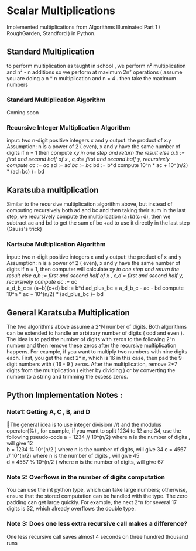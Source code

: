 # Scalar Multiplications
Implemented multiplications  from Algorithms Illuminated Part 1 ( RoughGarden, Standford ) in Python. 

## Standard Multiplication  
to perform multiplication as taught in school , we perform n² multiplication and n² - n additions so we perform at maximum 2n² operations  ( assume you are doing a n * n multiplication and n = 4 . then take the maximum numbers
### Standard Multiplication Algorithm 
Coming soon

### Recursive Integer Multiplication  Algorithm 
input: two n-digit positive integers x and y
output: the product of x.y
Assumption: n is a power of 2 ( even), x and y have the same number of digits 
if n = 1 then 
    compute x*y in one step and return the result
else 
   a,b := first and second half of x ,
   c,d:= first and second half y,
   recursively compute
ac := a*c 
ad := a*d 
bc := b*c 
bd :=  b*d 
   compute 10^n * ac + 10^(n/2) * (ad+bc) )+ bd            
## Karatsuba multiplication 
Similar to the recursive multiplication algorithm above, but instead of computing recursively both ad and bc and then taking their sum in the last step, we recursively compute the multiplication (a+b)(c+d), then we subtract ac and bd to get the sum of bc +ad to use it directly in the last step  (Gauss's trick) 

### Kartsuba Multiplication Algorithm 
input: two n-digit positive integers x and y
output: the product of x and y
Assumption: n is a power of 2 ( even), x and y have the same number of digits 
if n = 1, then computer will calculate x*y in one step and return the result
   else 
   a,b := first and second half of x ,
   c,d = first and second half y,
  recursively compute 
  ac := a*c  
  a_d_b_c := (a+b)(c+d) 
  bd :=  b*d 
  ad_plus_bc = a_d_b_c - ac - bd
  compute 10^n * ac + 10^(n/2) * (ad_plus_bc )+ bd 

## General Karatsuba Multiplication 
The two algorithms above assume a 2^N number of digits. Both algorithms can be extended to handle an arbitrary number of digits ( odd and even ). The idea is to pad the number of digits with zeros  to the following 2^n number and then remove these zeros after the recursive multiplication happens. For example, if you want to multiply two numbers with nine digits each. First, you get the next 2^ n, which is 16 in this case, then pad the 9-digit numbers with ( 16 - 9 ) zeros. After the multiplication, remove 2*7 digits from the multiplication ( either by dividing ) or by converting the number to a string and trimming the excess zeros.  

## Python Implementation Notes :
### Note1:  Getting A, C , B, and D 
The general idea is to use integer division( //)  and the modulus operator(%) , for example, if you want to split 1234 to 12 and 34, use the following pseudo-code 
a = 1234 // 10^(n/2) where n is the number of digits , will  give 12   
b = 1234 % 10^(n/2 ) where n is the number of digits, will give 34 
c = 4567 // 10^(n/2) where n is the number of digits , will  give 45   
d = 4567  % 10^(n/2 ) where n is the number of digits, will give 67 

### Note 2: Overflows in the number of digits computation 
You can use the int python type, which can take large numbers; otherwise, ensure that the stored computation can be handled with the type. The zero padding can get large quickly. For example, the next 2*n for  several 17 digits is 32, which already overflows the double type. 
 
### Note 3: Does one less extra recursive call makes a difference?
One less recursive call saves almost 4 seconds on three hundred thousand runs
